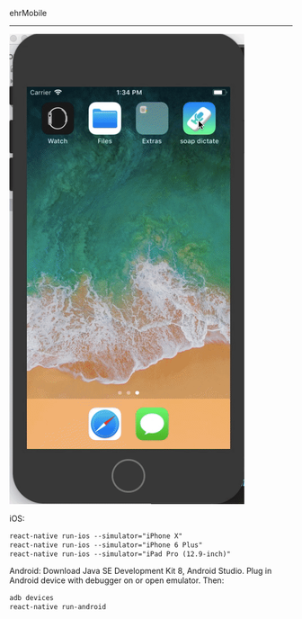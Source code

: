 ehrMobile

----------

![](assets/demo.gif)

iOS:

	react-native run-ios --simulator="iPhone X"
	react-native run-ios --simulator="iPhone 6 Plus"
	react-native run-ios --simulator="iPad Pro (12.9-inch)"

Android:
Download Java SE Development Kit 8, Android Studio. Plug in Android device with debugger on or open emulator. Then:

	adb devices
	react-native run-android